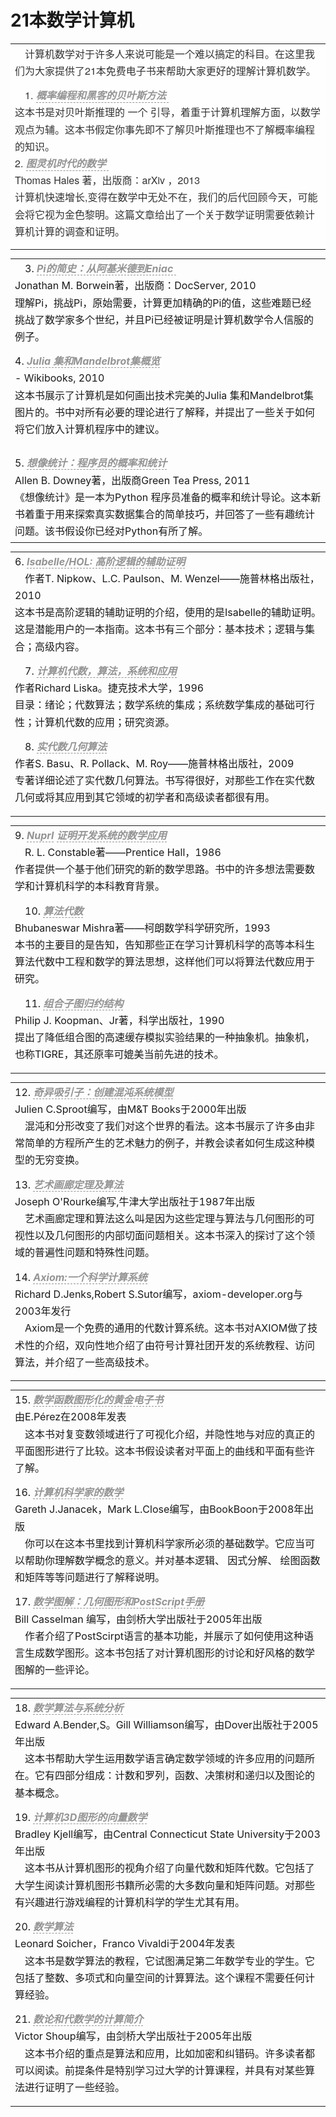 # 21本数学计算机




<table style="max-width: 100%; background-color: rgb(254, 254, 254); border-collapse: collapse; border-spacing: 0px; font-size: 14px; line-height: 1.3em; width: 685.5px; color: rgb(51, 51, 51); font-family: &quot;Helvetica Neue&quot;, Helvetica, Tahoma, Arial, STXihei, &quot;Microsoft YaHei&quot;, 微软雅黑, sans-serif; font-style: normal; font-variant-ligatures: normal; font-variant-caps: normal; font-weight: 400; letter-spacing: normal; orphans: 2; text-align: start; text-indent: 0px; text-transform: none; white-space: normal; widows: 2; word-spacing: 0px; -webkit-text-stroke-width: 0px; text-decoration-style: initial; text-decoration-color: initial;"><tbody><tr style="font-size: 14px; line-height: 1.3em;"><td style="font-size: 14px; line-height: 1.3em;"><p style="margin: 0px 0px 0.75em; font-size: 16px; line-height: 1.7em; text-indent: 1em;"><span><span>计算机数学对于许多人来说可能是一个难以搞定的科目。在这里我们为大家提供了21本免费电子书来帮助大家更好的理解计算机数学。</span><span>&nbsp;</span><br></span></p><p style="margin: 0px 0px 0.75em; font-size: 16px; line-height: 1.7em; text-indent: 1em;"><span><span>1.<span>&nbsp;</span><a rel="nofollow" href="http://www.e-booksdirectory.com/details.php?ebook=9086" style="color: rgb(148, 148, 148); text-decoration: none; transition: all 0.25s ease 0s; outline: none 0px; border-bottom: 1px dashed rgb(148, 148, 148); font-style: italic; font-weight: bold;"><span>概率编程和黑客的贝叶斯方法</span><span>&nbsp;</span></a><br><span>这本书是对贝叶斯推理的<span>&nbsp;</span><span><span><span>一个</span><span>&nbsp;</span></span></span>引导，着重于计算机理解方面，以数学观点为辅。这本书假定你事先即不了解贝叶斯推理也不了解概率编程的知识。<span>&nbsp;</span></span><br>2.<span>&nbsp;</span><a rel="nofollow" href="http://www.e-booksdirectory.com/details.php?ebook=8602" style="color: rgb(148, 148, 148); text-decoration: none; transition: all 0.25s ease 0s; outline: none 0px; border-bottom: 1px dashed rgb(148, 148, 148); font-style: italic; font-weight: bold;"><span>图灵机时代的数学</span><span>&nbsp;</span></a><br>Thomas Hales 著，出版商：arXiv ，2013<span>&nbsp;</span><br>计算机快速增长,变得在数学中无处不在，我们的后代回顾今天，可能会将它视为金色黎明。这篇文章给出了一个关于数学证明需要依赖计算机计算的调查和证明。</span></span></p></td></tr></tbody></table>

<table style="max-width: 100%; background-color: transparent; border-collapse: collapse; border-spacing: 0px; font-size: 14px; line-height: 1.3em; width: 685.5px;"><tbody><tr style="font-size: 14px; line-height: 1.3em;"><td style="font-size: 14px; line-height: 1.3em;"><div style="font-size: 16px; line-height: 1.7em;"><p style="margin: 0px 0px 0.75em; font-size: 16px; line-height: 1.7em; text-indent: 1em;">3.<span>&nbsp;</span><a rel="nofollow" href="http://www.e-booksdirectory.com/details.php?ebook=6417" style="color: rgb(148, 148, 148); text-decoration: none; transition: all 0.25s ease 0s; outline: none 0px; border-bottom: 1px dashed rgb(148, 148, 148); font-style: italic; font-weight: bold;">Pi的简史：从阿基米德到Eniac<span>&nbsp;</span><br></a>Jonathan M. Borwein著，出版商：DocServer, 2010<span>&nbsp;</span><br>理解Pi，挑战Pi，原始需要，计算更加精确的Pi的值，这些难题已经挑战了数学家多个世纪，并且Pi已经被证明是计算机数学令人信服的例子。</p>4.<span>&nbsp;</span><a rel="nofollow" href="http://www.e-booksdirectory.com/details.php?ebook=6203" style="color: rgb(148, 148, 148); text-decoration: none; transition: all 0.25s ease 0s; outline: none 0px; border-bottom: 1px dashed rgb(148, 148, 148); font-style: italic; font-weight: bold;">Julia 集和Mandelbrot集概览</a><span>&nbsp;</span><br>- Wikibooks, 2010<span>&nbsp;</span><br>这本书展示了计算机是如何画出技术完美的Julia 集和Mandelbrot集图片的。书中对所有必要的理论进行了解释，并提出了一些关于如何将它们放入计算机程序中的建议。<span>&nbsp;</span><br><br>5.<span>&nbsp;</span><a rel="nofollow" href="http://www.e-booksdirectory.com/details.php?ebook=5441" style="color: rgb(148, 148, 148); text-decoration: none; transition: all 0.25s ease 0s; outline: none 0px; border-bottom: 1px dashed rgb(148, 148, 148); font-style: italic; font-weight: bold;">想像统计：程序员的概率和统计</a><span>&nbsp;</span><br>Allen B. Downey著，出版商Green Tea Press, 2011<span>&nbsp;</span><br>《想像统计》是一本为Python 程序员准备的概率和统计导论。这本新书着重于用来探索真实数据集合的简单技巧，并回答了一些有趣统计问题。该书假设你已经对Python有所了解。</div></td></tr></tbody></table>

<table style="max-width: 100%; background-color: transparent; border-collapse: collapse; border-spacing: 0px; font-size: 14px; line-height: 1.3em; width: 685.5px;"><tbody><tr style="font-size: 14px; line-height: 1.3em;"><td style="font-size: 14px; line-height: 1.3em;"><div style="font-size: 16px; line-height: 1.7em;">6.<span>&nbsp;</span><a rel="nofollow" href="http://www.e-booksdirectory.com/details.php?ebook=5364" style="color: rgb(148, 148, 148); text-decoration: none; transition: all 0.25s ease 0s; outline: none 0px; border-bottom: 1px dashed rgb(148, 148, 148); font-style: italic; font-weight: bold;">Isabelle/HOL: 高阶逻辑的辅助证明</a><span>&nbsp;</span><br><p style="margin: 0px 0px 0.75em; font-size: 16px; line-height: 1.7em; text-indent: 1em;">作者T. Nipkow、L.C. Paulson、M. Wenzel——施普林格出版社，2010<span>&nbsp;</span><br>这本书是高阶逻辑的辅助证明的介绍，使用的是Isabelle的辅助证明。这是潜能用户的一本指南。这本书有三个部分：基本技术；逻辑与集合；高级内容。</p><p style="margin: 0px 0px 0.75em; font-size: 16px; line-height: 1.7em; text-indent: 1em;">7.<span>&nbsp;</span><a rel="nofollow" target="_blank" href="http://www.e-booksdirectory.com/details.php?ebook=4918" style="color: rgb(148, 148, 148); text-decoration: none; transition: all 0.25s ease 0s; outline: none 0px; border-bottom: 1px dashed rgb(148, 148, 148); font-style: italic; font-weight: bold;">计算机代数，算法，系统和应用</a><span>&nbsp;</span><br>作者Richard Liska。捷克技术大学，1996<span>&nbsp;</span><br>目录：绪论；代数算法；数学系统的集成；系统数学集成的基础可行性；计算机代数的应用；研究资源。</p><p style="margin: 0px 0px 0.75em; font-size: 16px; line-height: 1.7em; text-indent: 1em;">8.<span>&nbsp;</span><a rel="nofollow" target="_blank" href="http://www.e-booksdirectory.com/details.php?ebook=4836" style="color: rgb(148, 148, 148); text-decoration: none; transition: all 0.25s ease 0s; outline: none 0px; border-bottom: 1px dashed rgb(148, 148, 148); font-style: italic; font-weight: bold;">实代数几何算法</a><span>&nbsp;</span><br>作者S. Basu、R. Pollack、M. Roy——施普林格出版社，2009<span>&nbsp;</span><br>专著详细论述了实代数几何算法。书写得很好，对那些工作在实代数几何或将其应用到其它领域的初学者和高级读者都很有用。</p></div></td></tr></tbody></table>

<table style="max-width: 100%; background-color: transparent; border-collapse: collapse; border-spacing: 0px; font-size: 14px; line-height: 1.3em; width: 685.5px;"><tbody><tr style="font-size: 14px; line-height: 1.3em;"><td style="font-size: 14px; line-height: 1.3em;"><div style="font-size: 16px; line-height: 1.7em;">9.<span>&nbsp;</span><a rel="nofollow" target="_blank" href="http://www.e-booksdirectory.com/details.php?ebook=4831" style="color: rgb(148, 148, 148); text-decoration: none; transition: all 0.25s ease 0s; outline: none 0px; border-bottom: 1px dashed rgb(148, 148, 148); font-style: italic; font-weight: bold;">Nuprl</a><span>&nbsp;</span><a rel="nofollow" target="_blank" href="http://www.e-booksdirectory.com/details.php?ebook=4831" style="color: rgb(148, 148, 148); text-decoration: none; transition: all 0.25s ease 0s; outline: none 0px; border-bottom: 1px dashed rgb(148, 148, 148); font-style: italic; font-weight: bold;">证明开发系统的数学应用</a><span>&nbsp;</span><br><p style="margin: 0px 0px 0.75em; font-size: 16px; line-height: 1.7em; text-indent: 1em;">R. L. Constable著——Prentice Hall，1986<span>&nbsp;</span><br>作者提供一个基于他们研究的新的数学思路。书中的许多想法需要数学和计算机科学的本科教育背景。</p><p style="margin: 0px 0px 0.75em; font-size: 16px; line-height: 1.7em; text-indent: 1em;">10.<span>&nbsp;</span><a rel="nofollow" target="_blank" href="http://www.e-booksdirectory.com/details.php?ebook=4775" style="color: rgb(148, 148, 148); text-decoration: none; transition: all 0.25s ease 0s; outline: none 0px; border-bottom: 1px dashed rgb(148, 148, 148); font-style: italic; font-weight: bold;">算法代数</a><span>&nbsp;</span><br>Bhubaneswar Mishra著——柯朗数学科学研究所，1993<span>&nbsp;</span><br>本书的主要目的是告知，告知那些正在学习计算机科学的高等本科生算法代数中工程和数学的算法思想，这样他们可以将算法代数应用于研究。</p><p style="margin: 0px 0px 0.75em; font-size: 16px; line-height: 1.7em; text-indent: 1em;">11.<span>&nbsp;</span><a rel="nofollow" target="_blank" href="http://www.e-booksdirectory.com/details.php?ebook=4448" style="color: rgb(148, 148, 148); text-decoration: none; transition: all 0.25s ease 0s; outline: none 0px; border-bottom: 1px dashed rgb(148, 148, 148); font-style: italic; font-weight: bold;">组合子图归约结构</a><span>&nbsp;</span><br>Philip J. Koopman、Jr著，科学出版社，1990<span>&nbsp;</span><br>提出了降低组合图的高速缓存模拟实验结果的一种抽象机。抽象机，也称TIGRE，其还原率可媲美当前先进的技术。</p></div></td></tr></tbody></table>

<table style="max-width: 100%; background-color: transparent; border-collapse: collapse; border-spacing: 0px; font-size: 14px; line-height: 1.3em; width: 685.5px;"><tbody><tr style="font-size: 14px; line-height: 1.3em;"><td style="font-size: 14px; line-height: 1.3em;"><div style="font-size: 16px; line-height: 1.7em;">12.<span>&nbsp;</span><a rel="nofollow" target="_blank" href="http://www.e-booksdirectory.com/details.php?ebook=3171" style="color: rgb(148, 148, 148); text-decoration: none; transition: all 0.25s ease 0s; outline: none 0px; border-bottom: 1px dashed rgb(148, 148, 148); font-style: italic; font-weight: bold;">奇异吸引子：创建混沌系统模型</a><span>&nbsp;</span><br>Julien C.Sproot编写，由M&amp;T Books于2000年出版<span>&nbsp;</span><br><p style="margin: 0px 0px 0.75em; font-size: 16px; line-height: 1.7em; text-indent: 1em;">混沌和分形改变了我们对这个世界的看法。这本书展示了许多由非常简单的方程所产生的艺术魅力的例子，并教会读者如何生成这种模型的无穷变换。</p>13.<span>&nbsp;</span><a rel="nofollow" target="_blank" href="http://www.e-booksdirectory.com/details.php?ebook=2557" style="color: rgb(148, 148, 148); text-decoration: none; transition: all 0.25s ease 0s; outline: none 0px; border-bottom: 1px dashed rgb(148, 148, 148); font-style: italic; font-weight: bold;">艺术画廊定理及算法</a><span>&nbsp;</span><br>Joseph O'Rourke编写,牛津大学出版社于1987年出版<span>&nbsp;</span><br><p style="margin: 0px 0px 0.75em; font-size: 16px; line-height: 1.7em; text-indent: 1em;">艺术画廊定理和算法这么叫是因为这些定理与算法与几何图形的可视性以及几何图形的内部切面问题相关。这本书深入的探讨了这个领域的普遍性问题和特殊性问题。</p>14.<span>&nbsp;</span><a rel="nofollow" target="_blank" href="http://www.e-booksdirectory.com/details.php?ebook=2295" style="color: rgb(148, 148, 148); text-decoration: none; transition: all 0.25s ease 0s; outline: none 0px; border-bottom: 1px dashed rgb(148, 148, 148); font-style: italic; font-weight: bold;">Axiom:一个科学计算系统</a><span>&nbsp;</span><br>Richard D.Jenks,Robert S.Sutor编写，axiom-developer.org与2003年发行<span>&nbsp;</span><br><p style="margin: 0px 0px 0.75em; font-size: 16px; line-height: 1.7em; text-indent: 1em;">Axiom是一个免费的通用的代数计算系统。这本书对AXIOM做了技术性的介绍，双向性地介绍了由符号计算社团开发的系统教程、访问算法，并介绍了一些高级技术。</p></div></td></tr></tbody></table>

<table style="max-width: 100%; background-color: transparent; border-collapse: collapse; border-spacing: 0px; font-size: 14px; line-height: 1.3em; width: 685.5px;"><tbody><tr style="font-size: 14px; line-height: 1.3em;"><td style="font-size: 14px; line-height: 1.3em;"><div style="font-size: 16px; line-height: 1.7em;">15.<span>&nbsp;</span><a rel="nofollow" target="_blank" href="http://www.e-booksdirectory.com/details.php?ebook=2090" style="color: rgb(148, 148, 148); text-decoration: none; transition: all 0.25s ease 0s; outline: none 0px; border-bottom: 1px dashed rgb(148, 148, 148); font-style: italic; font-weight: bold;">数学函数图形化的黄金电子书</a><span>&nbsp;</span><br>由E.Pérez在2008年发表<span>&nbsp;</span><br><p style="margin: 0px 0px 0.75em; font-size: 16px; line-height: 1.7em; text-indent: 1em;">这本书对复变数领域进行了可视化介绍，并隐性地与对应的真正的平面图形进行了比较。这本书假设读者对平面上的曲线和平面有些许了解。</p>16.<span>&nbsp;</span><a rel="nofollow" target="_blank" href="http://www.e-booksdirectory.com/details.php?ebook=2029" style="color: rgb(148, 148, 148); text-decoration: none; transition: all 0.25s ease 0s; outline: none 0px; border-bottom: 1px dashed rgb(148, 148, 148); font-style: italic; font-weight: bold;">计算机科学家的数学</a><span>&nbsp;</span><br>Gareth J.Janacek，Mark L.Close编写，由BookBoon于2008年出版<span>&nbsp;</span><br><p style="margin: 0px 0px 0.75em; font-size: 16px; line-height: 1.7em; text-indent: 1em;">你可以在这本书里找到计算机科学家所必须的基础数学。它应当可以帮助你理解数学概念的意义。并对基本逻辑、 因式分解、 绘图函数和矩阵等等问题进行了解释说明。</p>17.<span>&nbsp;</span><a rel="nofollow" target="_blank" href="http://www.e-booksdirectory.com/details.php?ebook=2015" style="color: rgb(148, 148, 148); text-decoration: none; transition: all 0.25s ease 0s; outline: none 0px; border-bottom: 1px dashed rgb(148, 148, 148); font-style: italic; font-weight: bold;">数学图解：几何图形和PostScript手册</a><span>&nbsp;</span><br>Bill Casselman 编写，由剑桥大学出版社于2005年出版<span>&nbsp;</span><br><p style="margin: 0px 0px 0.75em; font-size: 16px; line-height: 1.7em; text-indent: 1em;">作者介绍了PostScirpt语言的基本功能，并展示了如何使用这种语言生成数学图形。这本书包括了对计算机图形的讨论和好风格的数学图解的一些评论。</p></div></td></tr></tbody></table>

<table style="max-width: 100%; background-color: transparent; border-collapse: collapse; border-spacing: 0px; font-size: 14px; line-height: 1.3em; width: 685.5px;"><tbody><tr style="font-size: 14px; line-height: 1.3em;"><td style="font-size: 14px; line-height: 1.3em;"><div style="font-size: 16px; line-height: 1.7em;">18.<span>&nbsp;</span><a rel="nofollow" target="_blank" href="http://www.e-booksdirectory.com/details.php?ebook=1738" style="color: rgb(148, 148, 148); text-decoration: none; transition: all 0.25s ease 0s; outline: none 0px; border-bottom: 1px dashed rgb(148, 148, 148); font-style: italic; font-weight: bold;">数学算法与系统分析</a><span>&nbsp;</span><br>Edward A.Bender,S。Gill Williamson编写，由Dover出版社于2005年出版<span>&nbsp;</span><br><p style="margin: 0px 0px 0.75em; font-size: 16px; line-height: 1.7em; text-indent: 1em;">这本书帮助大学生运用数学语言确定数学领域的许多应用的问题所在。它有四部分组成：计数和罗列，函数、决策树和递归以及图论的基本概念。</p>19.<span>&nbsp;</span><a rel="nofollow" target="_blank" href="http://www.e-booksdirectory.com/details.php?ebook=1233" style="color: rgb(148, 148, 148); text-decoration: none; transition: all 0.25s ease 0s; outline: none 0px; border-bottom: 1px dashed rgb(148, 148, 148); font-style: italic; font-weight: bold;">计算机3D图形的向量数学</a><span>&nbsp;</span><br>Bradley Kjell编写，由Central Connecticut State University于2003年出版<span>&nbsp;</span><br><p style="margin: 0px 0px 0.75em; font-size: 16px; line-height: 1.7em; text-indent: 1em;">这本书从计算机图形的视角介绍了向量代数和矩阵代数。它包括了大学生阅读计算机图形书籍所必需的大多数向量和矩阵问题。对那些有兴趣进行游戏编程的计算机科学的学生尤其有用。</p>20.<span>&nbsp;</span><a rel="nofollow" target="_blank" href="http://www.e-booksdirectory.com/details.php?ebook=1205" style="color: rgb(148, 148, 148); text-decoration: none; transition: all 0.25s ease 0s; outline: none 0px; border-bottom: 1px dashed rgb(148, 148, 148); font-style: italic; font-weight: bold;">数学算法</a><span>&nbsp;</span><br>Leonard Soicher，Franco Vivaldi于2004年发表<span>&nbsp;</span><br><p style="margin: 0px 0px 0.75em; font-size: 16px; line-height: 1.7em; text-indent: 1em;">这本书是数学算法的教程，它试图满足第二年数学专业的学生。它包括了整数、多项式和向量空间的计算算法。这个课程不需要任何计算经验。</p>21.<span>&nbsp;</span><a rel="nofollow" target="_blank" href="http://www.e-booksdirectory.com/details.php?ebook=61" style="color: rgb(148, 148, 148); text-decoration: none; transition: all 0.25s ease 0s; outline: none 0px; border-bottom: 1px dashed rgb(148, 148, 148); font-style: italic; font-weight: bold;">数论和代数学的计算简介</a><span>&nbsp;</span><br>Victor Shoup编写，由剑桥大学出版社于2005年出版<span>&nbsp;</span><br><p style="margin: 0px 0px 0.75em; font-size: 16px; line-height: 1.7em; text-indent: 1em;">这本书介绍的重点是算法和应用，比如加密和纠错码。许多读者都可以阅读。前提条件是特别学习过大学的计算课程，并具有对某些算法进行证明了一些经验。</p></div></td></tr></tbody></table>






































